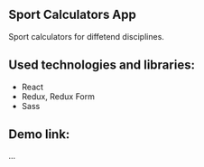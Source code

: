 ## Sport Calculators App

Sport calculators for diffetend disciplines.

## Used technologies and libraries:
* React
* Redux, Redux Form
* Sass

## Demo link:
...
